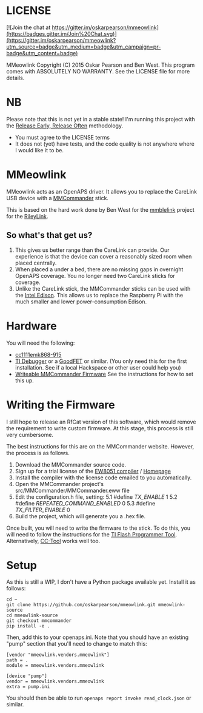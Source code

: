 
# LICENSE

[![Join the chat at https://gitter.im/oskarpearson/mmeowlink](https://badges.gitter.im/Join%20Chat.svg)](https://gitter.im/oskarpearson/mmeowlink?utm_source=badge&utm_medium=badge&utm_campaign=pr-badge&utm_content=badge)

MMeowlink Copyright (C) 2015 Oskar Pearson and Ben West.
This program comes with ABSOLUTELY NO WARRANTY. See the LICENSE file
for more details.

# NB

Please note that this is not yet in a stable state! I'm running this project
with the [Release Early, Release Often](https://en.wikipedia.org/wiki/Release_early,_release_often)
methodology.

* You must agree to the LICENSE terms
* It does not (yet) have tests, and the code quality is not anywhere where I
  would like it to be.

# MMeowlink

MMeowlink acts as an OpenAPS driver. It allows you to replace the CareLink
USB device with a [MMCommander](https://github.com/jberian/mmcommander) stick.

This is based on the hard work done by Ben West for the [mmblelink](https://github.com/bewest/mmblelink)
project for the [RileyLink](https://github.com/ps2/rileylink).

## So what's that get us?

1. This gives us better range than the CareLink can provide. Our experience is
  that the device can cover a reasonably sized room when placed centrally.
2. When placed a under a bed, there are no missing gaps in overnight OpenAPS
  coverage. You no longer need two CareLink sticks for coverage.
3. Unlike the CareLink stick, the MMCommander sticks can be used with the [Intel
  Edison](http://www.intel.com/content/www/us/en/do-it-yourself/edison.html).
  This allows us to replace the Raspberry Pi with the much smaller and lower
  power-consumption Edison.

# Hardware

You will need the following:

- [cc1111emk868-915](http://www.ti.com/tool/cc1111emk868-915)
- [TI Debugger](http://www.ti.com/tool/cc-debugger) or a
  [GoodFET](http://goodfet.sourceforge.net) or similar.
  (You only need this for the first installation. See if a local Hackspace
    or other user could help you)
- [Writeable MMCommander Firmware](https://github.com/jberian/mmcommander)
  See the instructions for how to set this up.

# Writing the Firmware

I still hope to release an RfCat version of this software,
which would remove the requirement to write custom firmware. At this stage,
this process is still very cumbersome.

The best instructions for this are on the MMCommander website. However,
the process is as follows.

1. Download the MMCommander source code.
2. Sign up for a trial license of the [EW8051 compiler](http://supp.iar.com/Download/SW/?item=EW8051-EVAL) / [Homepage](https://www.iar.com/iar-embedded-workbench/8051/)
3. Install the compiler with the license code emailed to you automatically.
4. Open the MMCommander project's src/MMCommander/MMCommander.eww file
5. Edit the configuration.h file, setting:
5.1 #define _TX_ENABLE_ 1
5.2 #define _REPEATED_COMMAND_ENABLED_ 0
5.3 #define _TX_FILTER_ENABLE_ 0
6. Build the project, which will generate you a .hex file.

Once built, you will need to write the firmware to the stick.
To do this, you will need to follow the instructions for the
[TI Flash Programmer Tool](http://www.ti.com/tool/flash-programmer).
Alternatively, [CC-Tool](http://sourceforge.net/projects/cctool/) works well too.

# Setup

As this is still a WIP, I don't have a Python package available yet. Install
it as follows:

    cd ~
    git clone https://github.com/oskarpearson/mmeowlink.git mmeowlink-source
    cd mmeowlink-source
    git checkout mmcommander
    pip install -e .

Then, add this to your openaps.ini. Note that you should have an existing
"pump" section that you'll need to change to match this:

    [vendor "mmeowlink.vendors.mmeowlink"]
    path = .
    module = mmeowlink.vendors.mmeowlink

    [device "pump"]
    vendor = mmeowlink.vendors.mmeowlink
    extra = pump.ini

You should then be able to run `openaps report invoke read_clock.json` or
similar.
